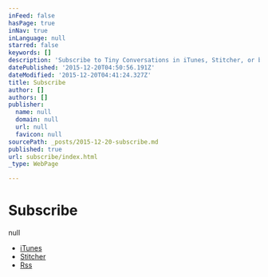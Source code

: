 ```yaml
---
inFeed: false
hasPage: true
inNav: true
inLanguage: null
starred: false
keywords: []
description: 'Subscribe to Tiny Conversations in iTunes, Stitcher, or by Rss'
datePublished: '2015-12-20T04:50:56.191Z'
dateModified: '2015-12-20T04:41:24.327Z'
title: Subscribe
author: []
authors: []
publisher:
  name: null
  domain: null
  url: null
  favicon: null
sourcePath: _posts/2015-12-20-subscribe.md
published: true
url: subscribe/index.html
_type: WebPage

---
```

# Subscribe
null

* [iTunes][0]
* [Stitcher][1]
* [Rss][2]

[0]: https://itunes.apple.com/ca/podcast/tiny-conversations/id845722232
[1]: http://www.stitcher.com/s?fid=46774&refid=stpr
[2]: http://tinyconversations.briancauley.ca/feed/podcast/